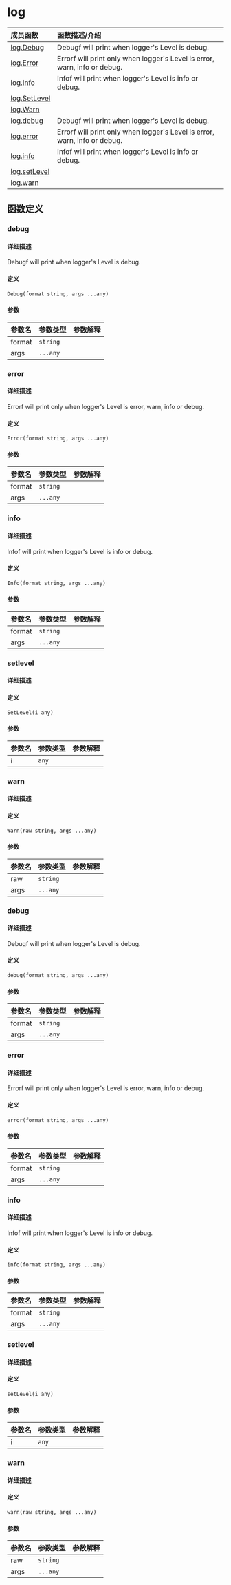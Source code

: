 # log

|成员函数|函数描述/介绍|
|:------|:--------|
| [log.Debug](#debug) |Debugf will print when logger's Level is debug.|
| [log.Error](#error) |Errorf will print only when logger's Level is error, warn, info or debug.|
| [log.Info](#info) |Infof will print when logger's Level is info or debug.|
| [log.SetLevel](#setlevel) ||
| [log.Warn](#warn) ||
| [log.debug](#debug) |Debugf will print when logger's Level is debug.|
| [log.error](#error) |Errorf will print only when logger's Level is error, warn, info or debug.|
| [log.info](#info) |Infof will print when logger's Level is info or debug.|
| [log.setLevel](#setlevel) ||
| [log.warn](#warn) ||


## 函数定义
### debug

#### 详细描述
Debugf will print when logger's Level is debug.

#### 定义

`Debug(format string, args ...any)`

#### 参数
|参数名|参数类型|参数解释|
|:-----------|:---------- |:-----------|
| format | `string` |   |
| args | `...any` |   |


### error

#### 详细描述
Errorf will print only when logger's Level is error, warn, info or debug.

#### 定义

`Error(format string, args ...any)`

#### 参数
|参数名|参数类型|参数解释|
|:-----------|:---------- |:-----------|
| format | `string` |   |
| args | `...any` |   |


### info

#### 详细描述
Infof will print when logger's Level is info or debug.

#### 定义

`Info(format string, args ...any)`

#### 参数
|参数名|参数类型|参数解释|
|:-----------|:---------- |:-----------|
| format | `string` |   |
| args | `...any` |   |


### setlevel

#### 详细描述


#### 定义

`SetLevel(i any)`

#### 参数
|参数名|参数类型|参数解释|
|:-----------|:---------- |:-----------|
| i | `any` |   |


### warn

#### 详细描述


#### 定义

`Warn(raw string, args ...any)`

#### 参数
|参数名|参数类型|参数解释|
|:-----------|:---------- |:-----------|
| raw | `string` |   |
| args | `...any` |   |


### debug

#### 详细描述
Debugf will print when logger's Level is debug.

#### 定义

`debug(format string, args ...any)`

#### 参数
|参数名|参数类型|参数解释|
|:-----------|:---------- |:-----------|
| format | `string` |   |
| args | `...any` |   |


### error

#### 详细描述
Errorf will print only when logger's Level is error, warn, info or debug.

#### 定义

`error(format string, args ...any)`

#### 参数
|参数名|参数类型|参数解释|
|:-----------|:---------- |:-----------|
| format | `string` |   |
| args | `...any` |   |


### info

#### 详细描述
Infof will print when logger's Level is info or debug.

#### 定义

`info(format string, args ...any)`

#### 参数
|参数名|参数类型|参数解释|
|:-----------|:---------- |:-----------|
| format | `string` |   |
| args | `...any` |   |


### setlevel

#### 详细描述


#### 定义

`setLevel(i any)`

#### 参数
|参数名|参数类型|参数解释|
|:-----------|:---------- |:-----------|
| i | `any` |   |


### warn

#### 详细描述


#### 定义

`warn(raw string, args ...any)`

#### 参数
|参数名|参数类型|参数解释|
|:-----------|:---------- |:-----------|
| raw | `string` |   |
| args | `...any` |   |


